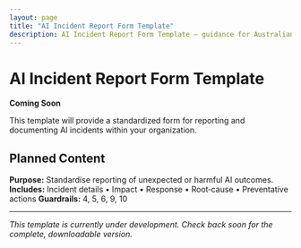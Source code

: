 ```yaml
---
layout: page
title: "AI Incident Report Form Template"
description: AI Incident Report Form Template — guidance for Australian businesses.
---
```


# AI Incident Report Form Template

**Coming Soon**

This template will provide a standardized form for reporting and documenting AI incidents within your organization.

## Planned Content

**Purpose:** Standardise reporting of unexpected or harmful AI outcomes.  
**Includes:** Incident details • Impact • Response • Root‑cause • Preventative actions
**Guardrails:** 4, 5, 6, 9, 10

---

*This template is currently under development. Check back soon for the complete, downloadable version.*
